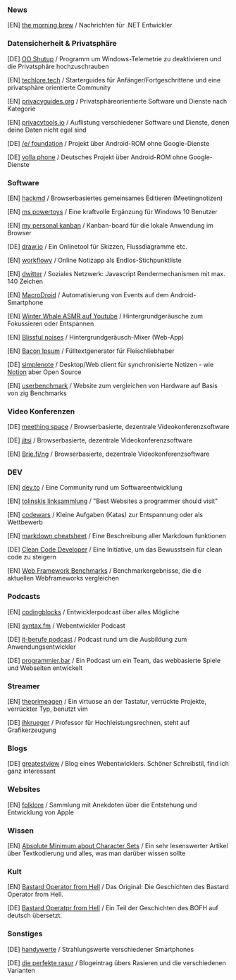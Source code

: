 ### News

[EN] [the morning brew](https://blog.cwa.me.uk/) / Nachrichten für .NET Entwickler

### Datensicherheit & Privatsphäre

[DE] [OO Shutup](https://www.oo-software.com/de/shutup10) / Programm um Windows-Telemetrie zu deaktivieren und die Privatsphäre hochzuschrauben 

[EN] [techlore.tech](https://techlore.tech) / Starterguides für Anfänger/Fortgeschrittene und eine privatsphäre orientierte Community

[EN] [privacyguides.org](https://privacyguides.org) / Privatsphäreorientierte Software und Dienste nach Kategorie

[EN] [privacytools.io](https://privacytools.io/) / Auflistung verschiedener Software und Dienste, denen deine Daten nicht egal sind

[DE] [/e/ foundation](https://e.foundation/de/) / Projekt über Android-ROM ohne Google-Dienste

[DE] [volla phone](http://volla.online/) / Deutsches Projekt über Android-ROM ohne Google-Dienste

### Software

[EN] [hackmd](https://hackmd.io) / Browserbasiertes gemeinsames Editieren (Meetingnotizen)

[EN] [ms powertoys](https://github.com/microsoft/PowerToys/releases/) / Eine kraftvolle Ergänzung für Windows 10 Benutzer

[EN] [my personal kanban](https://greggigon.github.io/my-personal-kanban/) / Kanban-board für die lokale Anwendung im Browser

[DE] [draw.io](https://draw.io/) / Ein Onlinetool für Skizzen, Flussdiagramme etc.

[EN] [workflowy](https://workflowy.com/) / Online Notizapp als Endlos-Stichpunktliste

[EN] [dwitter](https://dwitter.net) / Soziales Netzwerk: Javascript Rendermechanismen mit max. 140 Zeichen

[EN] [MacroDroid](https://macrodroid.com/) / Automatisierung von Events auf dem Android-Smartphone

[EN] [Winter Whale ASMR auf Youtube](https://www.youtube.com/channel/UCTUz24QLqXue53O4dLuyMtw) / Hintergrundgeräusche zum Fokussieren oder Entspannen

[EN] [Blissful noises](https://blissfulnoises.com/) / Hintergrundgeräusch-Mixer (Web-App)

[EN] [Bacon Ipsum](https://baconipsum.com/) / Fülltextgenerator für Fleischliebhaber

[DE] [simplenote](https://simplenote.com/) / Desktop/Web client für synchronisierte Notizen - wie [Notion](https://notion.com/) aber Open Source

[EN] [userbenchmark](https://www.userbenchmark.com/) / Website zum vergleichen von Hardware auf Basis von zig Benchmarks

### Video Konferenzen

[DE] [meething space](https://meething.space/) / Browserbasierte, dezentrale Videokonferenzsoftware

[DE] [jitsi](https://meet.jit.si/) / Browserbasierte, dezentrale Videokonferenzsoftware

[EN] [Brie.fi/ng](https://brie.fi/ng) / Browserbasierte, dezentrale Videokonferenzsoftware

### DEV

[EN] [dev.to](https://dev.to) / Eine Community rund um Softwareentwicklung

[EN] [tolinskis linksammlung](https://github.com/stolinski/Best-websites-a-programmer-should-visit) / "Best Websites a programmer should visit"

[EN] [codewars](https://www.codewars.com/) / Kleine Aufgaben (Katas) zur Entspannung oder als Wettbewerb

[EN] [markdown cheatsheet](https://github.com/adam-p/markdown-here/wiki/Markdown-Cheatsheet) / Eine Beschreibung aller Markdown funktionen

[DE] [Clean Code Developer](https://clean-code-developer.de/) / Eine Initiative, um das Bewusstsein für clean code zu steigern

[EN] [Web Framework Benchmarks](https://www.techempower.com/benchmarks/) / Benchmarkergebnisse, die die aktuellen Webframeworks vergleichen

### Podcasts

[EN] [codingblocks](https://www.codingblocks.net/) / Entwicklerpodcast über alles Mögliche

[EN] [syntax.fm](https://syntax.fm/) / Webentwickler Podcast

[DE] [it-berufe podcast](https://it-berufe-podcast.de/category/podcast/) / Podcast rund um die Ausbildung zum Anwendungsentwickler

[DE] [programmier.bar](https://programmier.bar/) / Ein Podcast um ein Team, das webbasierte Spiele und Webseiten entwickelt

### Streamer

[EN] [theprimeagen](https://www.twitch.tv/theprimeagen) / Ein virtuose an der Tastatur, verrückte Projekte, verrückter Typ, benutzt vim

[DE] [jhkrueger](https://www.twitch.tv/jhkrueger) / Professor für Hochleistungsrechnen, steht auf Grafikerzeugung

### Blogs

[DE] [greatestview](https://greatestview.de/) / Blog eines Webentwicklers. Schöner Schreibstil, find ich ganz interessant

### Websites

[EN] [folklore](https://www.folklore.org/) / Sammlung mit Anekdoten über die Entstehung und Entwicklung von Apple

### Wissen

[EN] [Absolute Minimum about Character Sets](https://www.joelonsoftware.com/2003/10/08/the-absolute-minimum-every-software-developer-absolutely-positively-must-know-about-unicode-and-character-sets-no-excuses/) / Ein sehr lesenswerter Artikel über Textkodierung und alles, was man darüber wissen sollte

### Kult

[EN] [Bastard Operator from Hell](http://bofharchive.com/) / Das Original: Die Geschichten des Bastard Operator from Hell.

[DE] [Bastard Operatpr from Hell](https://www.gimizu.de/basta/) / Ein Teil der Geschichten des BOFH auf deutsch übersetzt.

### Sonstiges

[DE] [handywerte](https://handywerte.de/) / Strahlungswerte verschiedener Smartphones

[DE] [die perfekte rasur](https://nichtinseattle.de/die-perfekte-rasur) / Blogeintrag übers Rasieren und die verschiedenen Varianten
